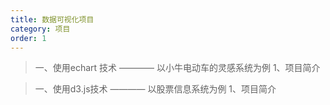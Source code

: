 ```yaml
---
title: 数据可视化项目
category: 项目
order: 1
---
```




> 一、使用echart 技术 ———— 以小牛电动车的灵感系统为例
    1、项目简介 
    
> 一、使用d3.js技术 ———— 以股票信息系统为例
    1、项目简介 



